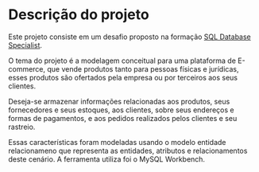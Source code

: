 # Descrição do projeto

Este projeto consiste em um desafio proposto na formação [SQL Database Specialist](https://www.dio.me/en/curso-sql).

O tema do projeto é a modelagem conceitual para uma plataforma de E-commerce, que vende produtos tanto para pessoas físicas e jurídicas, esses produtos são ofertados pela empresa ou por terceiros aos seus clientes.

Deseja-se armazenar informações relacionadas aos produtos, seus fornecedores e seus estoques, aos clientes, sobre seus endereços e formas de pagamentos, e aos pedidos realizados pelos clientes e seu rastreio.

Essas características foram modeladas usando o modelo entidade relacionameno que representa as entidades, atributos e relacionamentos  deste cenário. A ferramenta utiliza foi o MySQL Workbench.
